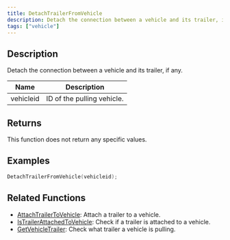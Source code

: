 ```yaml
---
title: DetachTrailerFromVehicle
description: Detach the connection between a vehicle and its trailer, if any.
tags: ["vehicle"]
---
```


## Description

Detach the connection between a vehicle and its trailer, if any.

| Name      | Description                |
| --------- | -------------------------- |
| vehicleid | ID of the pulling vehicle. |

## Returns

This function does not return any specific values.

## Examples

```c
DetachTrailerFromVehicle(vehicleid);
```

## Related Functions

- [AttachTrailerToVehicle](AttachTrailerToVehicle.md): Attach a trailer to a vehicle.
- [IsTrailerAttachedToVehicle](IsTrailerAttachedToVehicle.md): Check if a trailer is attached to a vehicle.
- [GetVehicleTrailer](GetVehicleTrailer.md): Check what trailer a vehicle is pulling.

